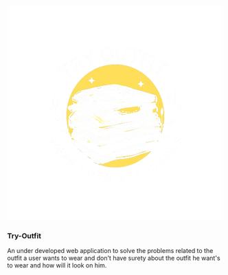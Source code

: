 <p align="center">
  <img src="https://github.com/kurai-sx/Try-Outfit/blob/main/Images/whitelogo.png" alt="Logo">
</p>

### Try-Outfit
An under developed web application to solve the problems related to the outfit a user wants to wear and don't have surety about the outfit he want's to wear and how will it look on him.
